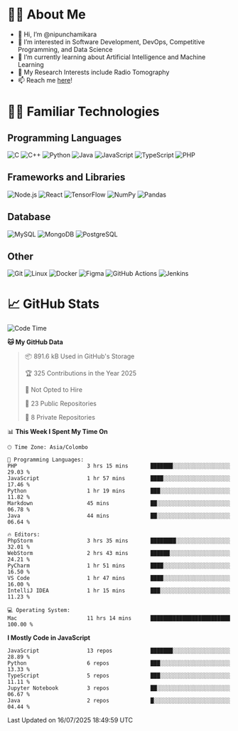 # 🙋‍♂️ About Me
- 👋 Hi, I’m @nipunchamikara
- 👀 I’m interested in Software Development, DevOps, Competitive Programming, and Data Science
- 🌱 I’m currently learning about Artificial Intelligence and Machine Learning
- 📜 My Research Interests include Radio Tomography
- 📫 Reach me [here](mailto:nipunchamikara@yahoo.com)!

# 👨‍💻 Familiar Technologies

## Programming Languages
![C](https://img.icons8.com/color/48/000000/c-programming.png "C")
![C++](https://img.icons8.com/color/48/000000/c-plus-plus-logo.png "C++")
![Python](https://img.icons8.com/color/48/000000/python.png "Python")
![Java](https://img.icons8.com/color/48/000000/java-coffee-cup-logo.png "Java")
![JavaScript](https://img.icons8.com/color/48/000000/javascript.png "JavaScript")
![TypeScript](https://img.icons8.com/color/48/000000/typescript.png "TypeScript")
![PHP](https://img.icons8.com/officel/48/000000/php-logo.png "PHP")

## Frameworks and Libraries
![Node.js](https://img.icons8.com/color/48/000000/nodejs.png "Node.js")
![React](https://img.icons8.com/officel/48/000000/react.png "React")
![TensorFlow](https://img.icons8.com/color/48/000000/tensorflow.png "TensorFlow")
![NumPy](https://img.icons8.com/color/48/000000/numpy.png "NumPy")
![Pandas](https://img.icons8.com/color/48/000000/pandas.png "Pandas")

## Database
![MySQL](https://img.icons8.com/color/48/000000/mysql-logo.png "MySQL")
![MongoDB](https://img.icons8.com/color/48/000000/mongodb.png "MongoDB")
![PostgreSQL](https://img.icons8.com/color/48/000000/postgreesql.png "PostgreSQL")

## Other
![Git](https://img.icons8.com/color/48/000000/git.png "Git")
![Linux](https://img.icons8.com/color/48/000000/linux.png "Linux")
![Docker](https://img.icons8.com/color/48/000000/docker.png "Docker")
![Figma](https://img.icons8.com/color/48/000000/figma.png "Figma")
![GitHub Actions](https://img.icons8.com/color/48/000000/github.png "GitHub Actions")
![Jenkins](https://img.icons8.com/color/48/000000/jenkins.png "Jenkins")

# 📈 GitHub Stats

<!--START_SECTION:waka-->
![Code Time](http://img.shields.io/badge/Code%20Time-1%2C728%20hrs%2052%20mins-blue)

**🐱 My GitHub Data** 

> 📦 891.6 kB Used in GitHub's Storage 
 > 
> 🏆 325 Contributions in the Year 2025
 > 
> 🚫 Not Opted to Hire
 > 
> 📜 23 Public Repositories 
 > 
> 🔑 8 Private Repositories 
 > 
📊 **This Week I Spent My Time On** 

```text
🕑︎ Time Zone: Asia/Colombo

💬 Programming Languages: 
PHP                      3 hrs 15 mins       ███████░░░░░░░░░░░░░░░░░░   29.03 % 
JavaScript               1 hr 57 mins        ████░░░░░░░░░░░░░░░░░░░░░   17.46 % 
Python                   1 hr 19 mins        ███░░░░░░░░░░░░░░░░░░░░░░   11.82 % 
Markdown                 45 mins             ██░░░░░░░░░░░░░░░░░░░░░░░   06.78 % 
Java                     44 mins             ██░░░░░░░░░░░░░░░░░░░░░░░   06.64 % 

🔥 Editors: 
PhpStorm                 3 hrs 35 mins       ████████░░░░░░░░░░░░░░░░░   32.01 % 
WebStorm                 2 hrs 43 mins       ██████░░░░░░░░░░░░░░░░░░░   24.21 % 
PyCharm                  1 hr 51 mins        ████░░░░░░░░░░░░░░░░░░░░░   16.50 % 
VS Code                  1 hr 47 mins        ████░░░░░░░░░░░░░░░░░░░░░   16.00 % 
IntelliJ IDEA            1 hr 15 mins        ███░░░░░░░░░░░░░░░░░░░░░░   11.23 % 

💻 Operating System: 
Mac                      11 hrs 14 mins      █████████████████████████   100.00 % 
```

**I Mostly Code in JavaScript** 

```text
JavaScript               13 repos            ███████░░░░░░░░░░░░░░░░░░   28.89 % 
Python                   6 repos             ███░░░░░░░░░░░░░░░░░░░░░░   13.33 % 
TypeScript               5 repos             ███░░░░░░░░░░░░░░░░░░░░░░   11.11 % 
Jupyter Notebook         3 repos             ██░░░░░░░░░░░░░░░░░░░░░░░   06.67 % 
Java                     2 repos             █░░░░░░░░░░░░░░░░░░░░░░░░   04.44 % 
```




 Last Updated on 16/07/2025 18:49:59 UTC
<!--END_SECTION:waka-->

